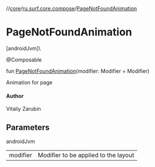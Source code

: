 //[core](../../index.md)/[ru.surf.core.compose](index.md)/[PageNotFoundAnimation](-page-not-found-animation.md)

# PageNotFoundAnimation

[androidJvm]\

@Composable

fun [PageNotFoundAnimation](-page-not-found-animation.md)(modifier: Modifier = Modifier)

Animation for page

#### Author

Vitaliy Zarubin

## Parameters

androidJvm

| | |
|---|---|
| modifier | Modifier to be applied to the layout |
